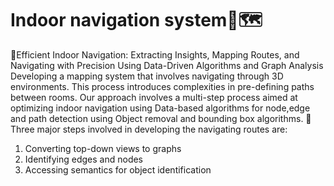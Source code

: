 # Indoor navigation system🧭🗺️
📌Efficient Indoor Navigation: Extracting Insights, Mapping Routes, and Navigating with Precision Using Data-Driven Algorithms and Graph Analysis
Developing a mapping system that involves navigating through 3D environments. This process introduces complexities in pre-defining paths between rooms. Our approach involves a multi-step process aimed at optimizing indoor navigation using Data-based algorithms for node,edge and path detection using Object removal and bounding box algorithms.
📌Three major steps involved in developing the navigating routes are:
1) Converting top-down views to graphs
2) Identifying edges and nodes
3) Accessing semantics for object identification

